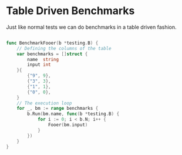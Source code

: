 # Table Driven Benchmarks

Just like normal tests we can do benchmarks in a table driven fashion.

```go

func BenchmarkFooer(b *testing.B) {
    // Defining the columns of the table
    var benchmarks = []struct {
        name  string
        input int
    }{
        {"9", 9},
        {"3", 3},
        {"1", 1},
        {"0", 0},
    }
    // The execution loop
    for _, bm := range benchmarks {
        b.Run(bm.name, func(b *testing.B) {
            for i := 0; i < b.N; i++ {
                Fooer(bm.input)
            }
        })
    }
}

```
